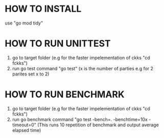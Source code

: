 HOW TO INSTALL
==============
use "go mod tidy" 


HOW TO RUN UNITTEST
===================
1. go to target folder (e.g for the faster impelementation of ckks "cd fckks")
2. run go test command "go test" (x is the number of parties e.g for 2 parites set x to 2)


HOW TO RUN BENCHMARK
====================
1. go to target folder (e.g for the faster impelementation of ckks "cd fckks")
2. run go benchmark command "go test -bench=. -benchtime=10x -timeout=0" (This runs 10 repetition of benchmark and output average elapsed time)
